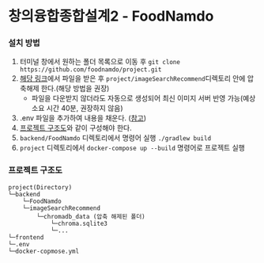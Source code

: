# 창의융합종합설계2 - FoodNamdo

### 설치 방법
1. 터미널 창에서 원하는 폴더 목록으로 이동 후 `git clone https://github.com/foodnamdo/project.git`
2. [해당 링크](https://drive.google.com/file/d/1poxUZRfiwbtgnQqPnXXoEj0zHD5DSpiB/view?usp=sharing)에서 파일을 받은 후 `project/imageSearchRecommend`디렉토리 안에 압축해제 한다.(해당 방법을 권장)
    - 파일을 다운받지 않더라도 자동으로 생성되어 최신 이미지 서버 반영 가능(예상 소요 시간 40분, 권장하지 않음)
3. .env 파일을 추가하여 내용을 채운다. ([참고](https://github.com/foodnamdo/env))
4. [프로젝트 구조도](#프로젝트-구조도)와 같이 구성해야 한다.
5. `backend/FoodNamdo` 디렉토리에서 명령어 실행 `./gradlew build`
6. `project` 디렉토리에서 `docker-compose up --build` 명령어로 프로젝트 실행

### 프로젝트 구조도
```
project(Directory)
└─backend
    └─FoodNamdo
    └─imageSearchRecommend
        └─chromadb_data (압축 해제된 폴더)
            └─chroma.sqlite3
            └─...
└─frontend
└─.env
└─docker-copmose.yml
```
